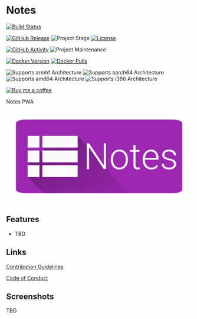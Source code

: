 # Notes

[![Build Status](https://dev.azure.com/timmo0001/Notes/_apis/build/status/Edge?branchName=master)](https://dev.azure.com/timmo0001/Notes/_build/latest?definitionId=14&branchName=master)

[![GitHub Release][releases-shield]][releases]
![Project Stage][project-stage-shield]
[![License][license-shield]](LICENSE.md)

[![GitHub Activity][commits-shield]][commits]
![Project Maintenance][maintenance-shield]

[![Docker Version][version-shield]][microbadger]
[![Docker Pulls][pulls-shield]][dockerhub]

![Supports armhf Architecture][armhf-shield]
![Supports aarch64 Architecture][aarch64-shield]
![Supports amd64 Architecture][amd64-shield]
![Supports i386 Architecture][i386-shield]

[![Buy me a coffee][buymeacoffee-shield]][buymeacoffee]

Notes PWA

![banner][banner]

## Features

- TBD

## Links

[Contribution Guidelines][contributing]

[Code of Conduct][code_of_conduct]

## Screenshots

TBD

[aarch64-shield]: https://img.shields.io/badge/aarch64-yes-green.svg
[amd64-shield]: https://img.shields.io/badge/amd64-yes-green.svg
[armhf-shield]: https://img.shields.io/badge/armhf-yes-green.svg
[banner]: https://raw.githubusercontent.com/timmo001/notes/master/src/resources/banner.png
[buymeacoffee-shield]: https://www.buymeacoffee.com/assets/img/guidelines/download-assets-sm-2.svg
[buymeacoffee]: https://www.buymeacoffee.com/timmo
[code_of_conduct]: https://github.com/timmo001/notes/blob/master/.github/CODE_OF_CONDUCT.md
[commits-shield]: https://img.shields.io/github/commit-activity/y/timmo001/notes.svg
[commits]: https://github.com/timmo001/notes/commits/master
[contributing]: https://github.com/timmo001/notes/blob/master/.github/CONTRIBUTING.md
[demo-app]: https://notes-demo.timmo.xyz/
[dockerhub]: https://hub.docker.com/r/timmo001/notes
[i386-shield]: https://img.shields.io/badge/i386-yes-green.svg
[license-shield]: https://img.shields.io/github/license/timmo001/notes.svg
[maintenance-shield]: https://img.shields.io/maintenance/yes/2020.svg
[microbadger]: https://microbadger.com/images/timmo001/notes
[project-stage-shield]: https://img.shields.io/badge/project%20stage-beta-green.svg
[pulls-shield]: https://img.shields.io/docker/pulls/timmo001/notes.svg
[releases-shield]: https://img.shields.io/github/release/timmo001/notes.svg
[releases]: https://github.com/timmo001/notes/releases
[setup-docs]: https://timmo.dev/notes/setup/
[version-shield]: https://images.microbadger.com/badges/version/timmo001/notes.svg
